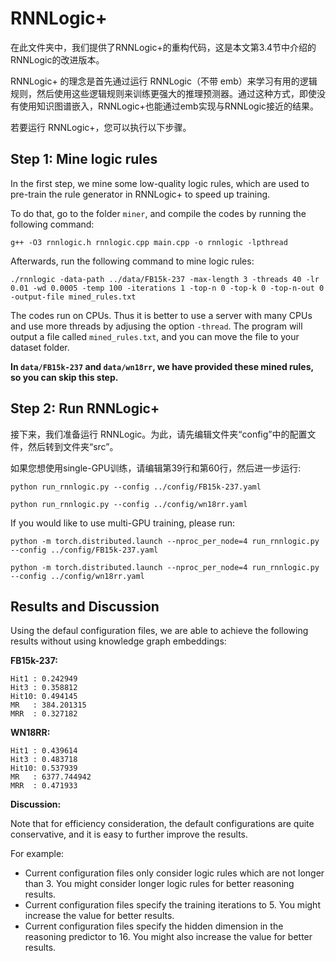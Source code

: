 # RNNLogic+

在此文件夹中，我们提供了RNNLogic+的重构代码，这是本文第3.4节中介绍的RNNLogic的改进版本。

RNNLogic+ 的理念是首先通过运行 RNNLogic（不带 emb）来学习有用的逻辑规则，然后使用这些逻辑规则来训练更强大的推理预测器。通过这种方式，即使没有使用知识图谱嵌入，RNNLogic+也能通过emb实现与RNNLogic接近的结果。

若要运行 RNNLogic+，您可以执行以下步骤。

## Step 1: Mine logic rules

In the first step, we mine some low-quality logic rules, which are used to pre-train the rule generator in RNNLogic+ to speed up training.

To do that, go to the folder `miner`, and compile the codes by running the following command:

`g++ -O3 rnnlogic.h rnnlogic.cpp main.cpp -o rnnlogic -lpthread`

Afterwards, run the following command to mine logic rules:

`./rnnlogic -data-path ../data/FB15k-237 -max-length 3 -threads 40 -lr 0.01 -wd 0.0005 -temp 100 -iterations 1 -top-n 0 -top-k 0 -top-n-out 0 -output-file mined_rules.txt`

The codes run on CPUs. Thus it is better to use a server with many CPUs and use more threads by adjusing the option `-thread`. The program will output a file called `mined_rules.txt`, and you can move the file to your dataset folder.

**In `data/FB15k-237` and `data/wn18rr`, we have provided these mined rules, so you can skip this step.**

## Step 2: Run RNNLogic+

接下来，我们准备运行 RNNLogic。为此，请先编辑文件夹“config”中的配置文件，然后转到文件夹“src”。

如果您想使用single-GPU训练，请编辑第39行和第60行，然后进一步运行:

`python run_rnnlogic.py --config ../config/FB15k-237.yaml` 

`python run_rnnlogic.py --config ../config/wn18rr.yaml` 

If you would like to use multi-GPU training, please run:

`python -m torch.distributed.launch --nproc_per_node=4 run_rnnlogic.py --config ../config/FB15k-237.yaml`

`python -m torch.distributed.launch --nproc_per_node=4 run_rnnlogic.py --config ../config/wn18rr.yaml`

## Results and Discussion

Using the defaul configuration files, we are able to achieve the following results without using knowledge graph embeddings:

**FB15k-237:**

```
Hit1 : 0.242949
Hit3 : 0.358812
Hit10: 0.494145
MR   : 384.201315
MRR  : 0.327182
```

**WN18RR:**

```
Hit1 : 0.439614
Hit3 : 0.483718
Hit10: 0.537939
MR   : 6377.744942
MRR  : 0.471933
```

**Discussion:**

Note that for efficiency consideration, the default configurations are quite conservative, and it is easy to further improve the results.

For example:

- Current configuration files only consider logic rules which are not longer than 3. You might consider longer logic rules for better reasoning results.
- Current configuration files specify the training iterations to 5. You might increase the value for better results.
- Current configuration files specify the hidden dimension in the reasoning predictor to 16. You might also increase the value for better results.
